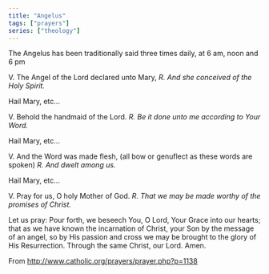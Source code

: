 ```yaml
---
title: "Angelus"
tags: ["prayers"]
series: ["theology"]
---
```

The Angelus has been traditionally said three times daily, at 6 am, noon and 6 pm

V. The Angel of the Lord declared unto Mary,
*R. And she conceived of the Holy Spirit.*

Hail Mary, etc...

V. Behold the handmaid of the Lord.
*R. Be it done unto me according to Your Word.*

Hail Mary, etc...

V. And the Word was made flesh,
(all bow or genuflect as these words are spoken)
*R. And dwelt among us.*

Hail Mary, etc...

V. Pray for us, O holy Mother of God.
*R. That we may be made worthy of the promises of Christ.*

Let us pray:
Pour forth, we beseech You, O Lord,
Your Grace into our hearts;
that as we have known the incarnation of Christ,
your Son by the message of an angel,
so by His passion and cross
we may be brought to the glory of His Resurrection.
Through the same Christ, our Lord.
Amen.

From <http://www.catholic.org/prayers/prayer.php?p=1138> 

